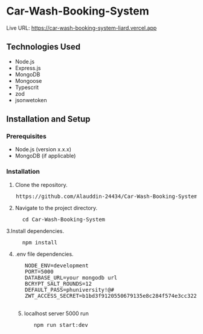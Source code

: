 # Car-Wash-Booking-System


Live URL: https://car-wash-booking-system-liard.vercel.app

## Technologies Used

- Node.js
- Express.js
- MongoDB
- Mongoose
- Typescrit
- zod
- jsonwetoken

## Installation and Setup

### Prerequisites

- Node.js (version x.x.x)
- MongoDB (if applicable)

### Installation

1. Clone the repository.
<pre>
   https://github.com/Alauddin-24434/Car-Wash-Booking-System.git
</pre>

2. Navigate to the project directory.

<pre>
     cd Car-Wash-Booking-System
</pre>


3.Install dependencies.

<pre>
     npm install
</pre>


4. .env file dependencies.
   <pre>
      NODE_ENV=development
      PORT=5000
      DATABASE_URL=your mongodb url
      BCRYPT_SALT_ROUNDS=12
      DEFAULT_PASS=phuniversity!@#
      ZWT_ACCESS_SECRET=b1bd3f9120550679135e8c284f574e3cc32203aeb393ad8bb306c55a3ff1aaed

   </pre> 

   5. localhost server 5000 run 
      <pre>
         npm run start:dev
      </pre>
